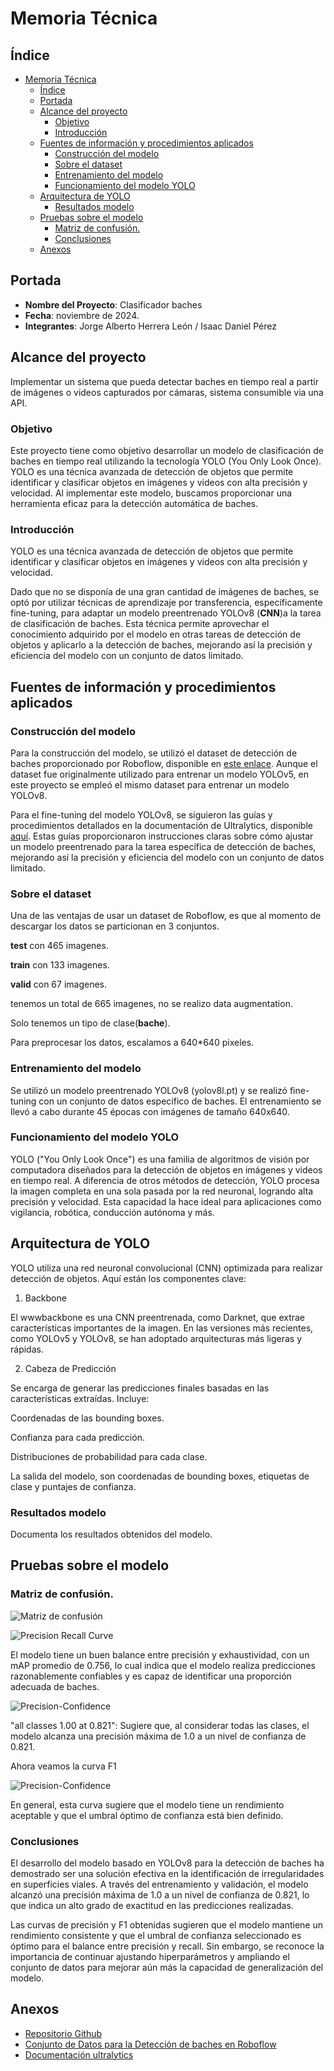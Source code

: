 # Memoria Técnica

## Índice
- [Memoria Técnica](#memoria-técnica)
  - [Índice](#índice)
  - [Portada](#portada)
  - [Alcance del proyecto](#alcance-del-proyecto)
    - [Objetivo](#objetivo)
    - [Introducción](#introducción)
  - [Fuentes de información y procedimientos aplicados](#fuentes-de-información-y-procedimientos-aplicados)
    - [Construcción del modelo](#construcción-del-modelo)
    - [Sobre el dataset](#sobre-el-dataset)
    - [Entrenamiento del modelo](#entrenamiento-del-modelo)
    - [Funcionamiento del modelo YOLO](#funcionamiento-del-modelo-yolo)
  - [Arquitectura de YOLO](#arquitectura-de-yolo)
    - [Resultados modelo](#resultados-modelo)
  - [Pruebas sobre el modelo](#pruebas-sobre-el-modelo)
    - [Matriz de confusión.](#matriz-de-confusión)
    - [Conclusiones](#conclusiones)
  - [Anexos](#anexos)

## Portada
- **Nombre del Proyecto**: Clasificador baches
- **Fecha**: noviembre de 2024.  
- **Integrantes**: Jorge Alberto Herrera León / Isaac Daniel Pérez

## Alcance del proyecto
Implementar un sistema que pueda detectar baches en tiempo real a partir de imágenes o videos capturados por cámaras, sistema consumible via una API.

### Objetivo
Este proyecto tiene como objetivo desarrollar un modelo de clasificación de baches en tiempo real utilizando la tecnología YOLO (You Only Look Once). YOLO es una técnica avanzada de detección de objetos que permite identificar y clasificar objetos en imágenes y videos con alta precisión y velocidad. Al implementar este modelo, buscamos proporcionar una herramienta eficaz para la detección automática de baches.

### Introducción

 YOLO es una técnica avanzada de detección de objetos que permite identificar y clasificar objetos en imágenes y videos con alta precisión y velocidad.

Dado que no se disponía de una gran cantidad de imágenes de baches, se optó por utilizar técnicas de aprendizaje por transferencia, específicamente fine-tuning, para adaptar un modelo preentrenado YOLOv8 (**CNN**)a la tarea de clasificación de baches. Esta técnica permite aprovechar el conocimiento adquirido por el modelo en otras tareas de detección de objetos y aplicarlo a la detección de baches, mejorando así la precisión y eficiencia del modelo con un conjunto de datos limitado.

## Fuentes de información y procedimientos aplicados


### Construcción del modelo
Para la construcción del modelo, se utilizó el dataset de detección de baches proporcionado por Roboflow, disponible en [este enlace](https://universe.roboflow.com/projects-hjaax/pothole-detection-using-yolov5/dataset/1). Aunque el dataset fue originalmente utilizado para entrenar un modelo YOLOv5, en este proyecto se empleó el mismo dataset para entrenar un modelo YOLOv8.

Para el fine-tuning del modelo YOLOv8, se siguieron las guías y procedimientos detallados en la documentación de Ultralytics, disponible [aquí](https://docs.ultralytics.com/guides/). Estas guías proporcionaron instrucciones claras sobre cómo ajustar un modelo preentrenado para la tarea específica de detección de baches, mejorando así la precisión y eficiencia del modelo con un conjunto de datos limitado.

### Sobre el dataset

Una de las ventajas de usar un dataset de Roboflow, es que al momento de descargar los datos se particionan en 3 conjuntos.

**test** con 465 imagenes.

**train** con 133 imagenes.

**valid** con 67 imagenes.

tenemos un total de 665 imagenes, no se realizo data augmentation.


Solo tenemos un tipo de clase(**bache**).

Para preprocesar los datos, escalamos a 640*640 pixeles.

### Entrenamiento del modelo

Se utilizó un modelo preentrenado YOLOv8 (yolov8l.pt) y se realizó fine-tuning con un conjunto de datos específico de baches. El entrenamiento se llevó a cabo durante 45 épocas con imágenes de tamaño 640x640.

### Funcionamiento del modelo YOLO

YOLO ("You Only Look Once") es una familia de algoritmos de visión por computadora diseñados para la detección de objetos en imágenes y videos en tiempo real. A diferencia de otros métodos de detección, YOLO procesa la imagen completa en una sola pasada por la red neuronal, logrando alta precisión y velocidad. Esta capacidad la hace ideal para aplicaciones como vigilancia, robótica, conducción autónoma y más.


## Arquitectura de YOLO

YOLO utiliza una red neuronal convolucional (CNN) optimizada para realizar detección de objetos. Aquí están los componentes clave:

1. Backbone

El wwwbackbone es una CNN preentrenada, como Darknet, que extrae características importantes de la imagen. En las versiones más recientes, como YOLOv5 y YOLOv8, se han adoptado arquitecturas más ligeras y rápidas.

2. Cabeza de Predicción

Se encarga de generar las predicciones finales basadas en las características extraídas. Incluye:

Coordenadas de las bounding boxes.

Confianza para cada predicción.

Distribuciones de probabilidad para cada clase.

La salida del modelo, son coordenadas de bounding boxes, etiquetas de clase y puntajes de confianza.

### Resultados modelo
Documenta los resultados obtenidos del modelo.

## Pruebas sobre el modelo

### Matriz de confusión.

![Matriz de confusión](https://github.com/JAHL23/bacheTracker1/blob/main/images/confusion_matrix.png)

![Precision Recall Curve](https://github.com/JAHL23/bacheTracker1/blob/main\images\PR_curve.png)

El modelo tiene un buen balance entre precisión y exhaustividad, con un mAP promedio de 0.756, lo cual indica que el modelo realiza predicciones razonablemente confiables y es capaz de identificar una proporción adecuada de baches.

![Precision-Confidence](https://github.com/JAHL23/bacheTracker1/blob/main\images\P_curve.png)

"all classes 1.00 at 0.821": Sugiere que, al considerar todas las clases, el modelo alcanza una precisión máxima de 1.0 a un nivel de confianza de 0.821.

Ahora veamos la curva F1

![Precision-Confidence]([bacheTracker1/blob/main](https://github.com/JAHL23/bacheTracker1/blob/main)/images/F1_curve.png)

En general, esta curva sugiere que el modelo tiene un rendimiento aceptable y que el umbral óptimo de confianza está bien definido.

### Conclusiones

El desarrollo del modelo basado en YOLOv8 para la detección de baches ha demostrado ser una solución efectiva en la identificación de irregularidades en superficies viales. A través del entrenamiento y validación, el modelo alcanzó una precisión máxima de 1.0 a un nivel de confianza de 0.821, lo que indica un alto grado de exactitud en las predicciones realizadas.

Las curvas de precisión y F1 obtenidas sugieren que el modelo mantiene un rendimiento consistente y que el umbral de confianza seleccionado es óptimo para el balance entre precisión y recall. Sin embargo, se reconoce la importancia de continuar ajustando hiperparámetros y ampliando el conjunto de datos para mejorar aún más la capacidad de generalización del modelo.

## Anexos
- [Repositorio Github](https://github.com/JAHL23/bacheTracker1)
- [Conjunto de Datos para la Detección de baches en Roboflow](https://universe.roboflow.com/projects-hjaax/pothole-detection-using-yolov5/dataset/1)
- [Documentación ultralytics](https://docs.ultralytics.com/guides/)
